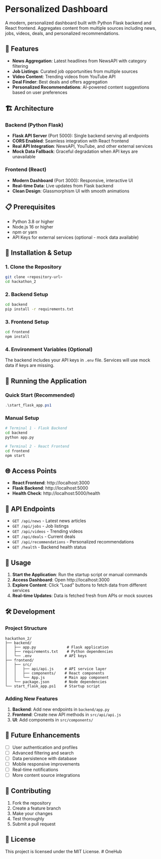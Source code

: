 # Personalized Dashboard

A modern, personalized dashboard built with Python Flask backend and React frontend. Aggregates content from multiple sources including news, jobs, videos, deals, and personalized recommendations.

## 🚀 Features

- **News Aggregation**: Latest headlines from NewsAPI with category filtering
- **Job Listings**: Curated job opportunities from multiple sources
- **Video Content**: Trending videos from YouTube API
- **Deal Finder**: Best deals and offers aggregation
- **Personalized Recommendations**: AI-powered content suggestions based on user preferences

## 🏗️ Architecture

### Backend (Python Flask)
- **Flask API Server** (Port 5000): Single backend serving all endpoints
- **CORS Enabled**: Seamless integration with React frontend
- **Real API Integration**: NewsAPI, YouTube, and other external services
- **Mock Data Fallback**: Graceful degradation when API keys are unavailable

### Frontend (React)
- **Modern Dashboard** (Port 3000): Responsive, interactive UI
- **Real-time Data**: Live updates from Flask backend
- **Clean Design**: Glassmorphism UI with smooth animations

## 📋 Prerequisites

- Python 3.8 or higher
- Node.js 16 or higher
- npm or yarn
- API Keys for external services (optional - mock data available)

## 🔧 Installation & Setup

### 1. Clone the Repository
```bash
git clone <repository-url>
cd hackathon_2
```

### 2. Backend Setup
```bash
cd backend
pip install -r requirements.txt
```

### 3. Frontend Setup
```bash
cd frontend
npm install
```

### 4. Environment Variables (Optional)
The backend includes your API keys in `.env` file. Services will use mock data if keys are missing.

## 🚀 Running the Application

### Quick Start (Recommended)
```powershell
.\start_flask_app.ps1
```

### Manual Setup
```bash
# Terminal 1 - Flask Backend
cd backend
python app.py

# Terminal 2 - React Frontend
cd frontend
npm start
```

## 🌐 Access Points

- **React Frontend**: http://localhost:3000
- **Flask Backend**: http://localhost:5000
- **Health Check**: http://localhost:5000/health

## 🔑 API Endpoints

- `GET /api/news` - Latest news articles
- `GET /api/jobs` - Job listings
- `GET /api/videos` - Trending videos
- `GET /api/deals` - Current deals
- `GET /api/recommendations` - Personalized recommendations
- `GET /health` - Backend health status

## 📱 Usage

1. **Start the Application**: Run the startup script or manual commands
2. **Access Dashboard**: Open http://localhost:3000
3. **Explore Content**: Click "Load" buttons to fetch data from different services
4. **Real-time Updates**: Data is fetched fresh from APIs or mock sources

## 🛠️ Development

### Project Structure
```
hackathon_2/
├── backend/
│   ├── app.py              # Flask application
│   ├── requirements.txt    # Python dependencies
│   └── .env               # API keys
├── frontend/
│   ├── src/
│   │   ├── api/api.js     # API service layer
│   │   ├── components/    # React components
│   │   └── App.js         # Main app component
│   └── package.json       # Node dependencies
└── start_flask_app.ps1    # Startup script
```

### Adding New Features
1. **Backend**: Add new endpoints in `backend/app.py`
2. **Frontend**: Create new API methods in `src/api/api.js`
3. **UI**: Add components in `src/components/`

## 🔮 Future Enhancements

- [ ] User authentication and profiles
- [ ] Advanced filtering and search
- [ ] Data persistence with database
- [ ] Mobile responsive improvements
- [ ] Real-time notifications
- [ ] More content source integrations

## 🤝 Contributing

1. Fork the repository
2. Create a feature branch
3. Make your changes
4. Test thoroughly
5. Submit a pull request

## 📄 License

This project is licensed under the MIT License.
#   O n e H u b  
 